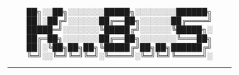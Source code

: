 <div align="Center"> 
<br>

<h3>

██╗░░██╗░░░░░░░█████╗░░░░░░░░██████╗
██║░██╔╝░░░░░░██╔══██╗░░░░░░██╔════╝
█████═╝░░░░░░░╚█████╔╝░░░░░░╚█████╗░
██╔═██╗░░░░░░░██╔══██╗░░░░░░░╚═══██╗
██║░╚██╗██╗██╗╚█████╔╝██╗██╗██████╔╝
╚═╝░░╚═╝╚═╝╚═╝░╚════╝░╚═╝╚═╝╚═════╝░
</h3>
</div>

----
